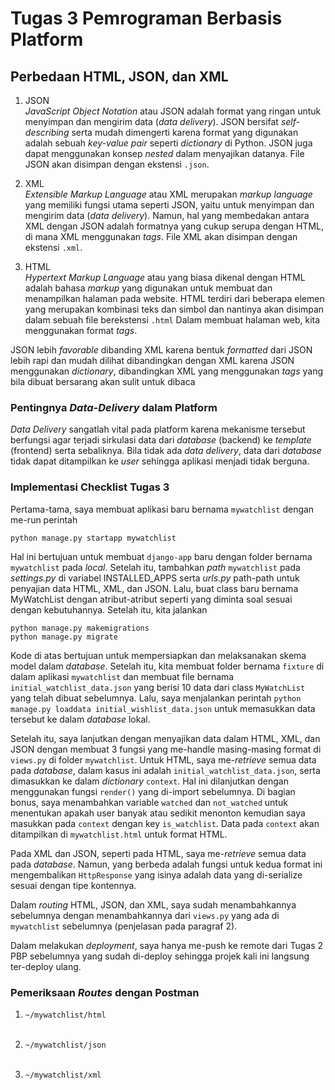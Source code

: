 # Tugas 3 Pemrograman Berbasis Platform

## Perbedaan HTML, JSON, dan XML

1. JSON<br>
   _JavaScript Object Notation_ atau JSON adalah format yang ringan untuk menyimpan dan mengirim data (_data delivery_). JSON bersifat _self-describing_ serta mudah dimengerti karena format yang digunakan adalah sebuah _key-value pair_ seperti _dictionary_ di Python. JSON juga dapat menggunakan konsep _nested_ dalam menyajikan datanya. File JSON akan disimpan dengan ekstensi `.json`. 

2. XML<br>
   _Extensible Markup Language_ atau XML merupakan _markup language_ yang memiliki fungsi utama seperti JSON, yaitu untuk menyimpan dan mengirim data (_data delivery_). Namun, hal yang membedakan antara XML dengan JSON adalah formatnya yang cukup serupa dengan HTML, di mana XML menggunakan _tags_. File XML akan disimpan dengan ekstensi `.xml`.

3. HTML<br>
   _Hypertext Markup Language_ atau yang biasa dikenal dengan HTML adalah bahasa _markup_ yang digunakan untuk membuat dan menampilkan halaman pada website. HTML terdiri dari beberapa elemen yang merupakan kombinasi teks dan simbol dan nantinya akan disimpan dalam sebuah file berekstensi `.html` Dalam membuat halaman web, kita menggunakan format _tags_.

JSON lebih _favorable_ dibanding XML karena bentuk _formatted_ dari JSON lebih rapi dan mudah dilihat dibandingkan dengan XML karena JSON menggunakan _dictionary_, dibandingkan XML yang menggunakan _tags_ yang bila dibuat bersarang akan sulit untuk dibaca

### Pentingnya _Data-Delivery_ dalam Platform
_Data Delivery_ sangatlah vital pada platform karena mekanisme tersebut berfungsi agar terjadi sirkulasi data dari _database_ (backend) ke _template_ (frontend) serta sebaliknya. Bila tidak ada _data delivery_, data dari _database_ tidak dapat ditampilkan ke _user_ sehingga aplikasi menjadi tidak berguna. 


### Implementasi Checklist Tugas 3
Pertama-tama, saya membuat aplikasi baru bernama `mywatchlist` dengan me-run perintah
```
python manage.py startapp mywatchlist
```
Hal ini bertujuan untuk membuat `django-app` baru dengan folder bernama `mywatchlist` pada _local_. Setelah itu, tambahkan _path_ `mywatchlist` pada _settings.py_ di variabel INSTALLED_APPS serta _urls.py_ path-path untuk penyajian data HTML, XML, dan JSON. Lalu, buat class baru bernama MyWatchList dengan atribut-atribut seperti yang diminta soal sesuai dengan kebutuhannya. Setelah itu, kita jalankan
```
python manage.py makemigrations
python manage.py migrate
```
Kode di atas bertujuan untuk mempersiapkan dan melaksanakan skema model dalam _database_. Setelah itu, kita membuat folder bernama `fixture` di dalam aplikasi `mywatchlist` dan membuat file bernama `initial_watchlist_data.json` yang berisi 10 data dari class `MyWatchList` yang telah dibuat sebelumnya. Lalu, saya menjalankan perintah `python manage.py loaddata initial_wishlist_data.json` untuk memasukkan data tersebut ke dalam _database_ lokal.

Setelah itu, saya lanjutkan dengan menyajikan data dalam HTML, XML, dan JSON dengan membuat 3 fungsi yang me-handle masing-masing format di `views.py` di folder `mywatchlist`. Untuk HTML, saya me-_retrieve_ semua data pada _database_, dalam kasus ini adalah `initial_watchlist_data.json`, serta dimasukkan ke dalam _dictionary_ `context`. Hal ini dilanjutkan dengan menggunakan fungsi `render()` yang di-import sebelumnya. Di bagian bonus, saya menambahkan variable `watched` dan `not_watched` untuk menentukan apakah user banyak atau sedikit menonton kemudian saya masukkan pada `context` dengan key `is_watchlist`. Data pada `context` akan ditampilkan di `mywatchlist.html` untuk format HTML.

Pada XML dan JSON, seperti pada HTML, saya me-_retrieve_ semua data pada _database_. Namun, yang berbeda adalah fungsi untuk kedua format ini mengembalikan `HttpResponse` yang isinya adalah data yang di-serialize sesuai dengan tipe kontennya.

Dalam _routing_ HTML, JSON, dan XML, saya sudah menambahkannya sebelumnya dengan menambahkannya dari `views.py` yang ada di `mywatchlist` sebelumnya (penjelasan pada paragraf 2). 

Dalam melakukan _deployment_, saya hanya me-push ke remote dari Tugas 2 PBP sebelumnya yang sudah di-deploy sehingga projek kali ini langsung ter-deploy ulang.

### Pemeriksaan _Routes_ dengan Postman

1. `~/mywatchlist/html`<br><br>
   

2. `~/mywatchlist/json`<br><br>
   

3. `~/mywatchlist/xml`<br><br>
   